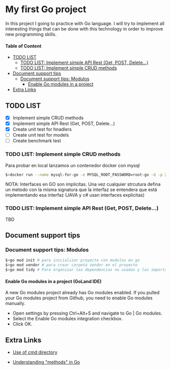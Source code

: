 # My first Go project

In this project I going to practice with Go language. 
I will try to implement all interesting things that can be done with this technology in order to improve new programming skills.

#### Table of Content

 - [TODO LIST](https://github.com/srpepperoni/firstProject#todo-list)
    - [TODO LIST: Implement simple API Rest (Get, POST, Delete...)](https://github.com/srpepperoni/firstProject#todo-list-implement-simple-crud-methods)
    - [TODO LIST: Implement simple CRUD methods](https://github.com/srpepperoni/firstProject#todo-list-implement-simple-api-rest-get-post-delete)
 - [Document support tips](https://github.com/srpepperoni/firstProject#document-support-tips)
    - [Document support tips: Modulos](https://github.com/srpepperoni/firstProject#document-support-tips-modulos)
        - [Enable Go modules in a project](https://github.com/srpepperoni/firstProject#enable-go-modules-in-a-project-goland-ide)
 - [Extra Links](https://github.com/srpepperoni/firstProject#extra-links)   

## TODO LIST
  - [x] Implement simple CRUD methods
  - [x] Implement simple API Rest (Get, POST, Delete...)
  - [x] Create unit test for hnadlers
  - [ ] Create unit test for models
  - [ ] Create benchmark test

### TODO LIST: Implement simple CRUD methods

Para probar en local lanzamos un contenedor docker con mysql
```bash
$>docker run --name mysql-for-go -e MYSQL_ROOT_PASSWORD=root-go -d -p 33006:3306 mysql:5.7
```
NOTA: Interfaces en GO son implicitas. Una vez cualquier strcutura defina un metodo con
la misma signatura que la interfaz se entendera que está implementando esa interfaz
(JAVA y c# usan interfaces explicitas)

### TODO LIST: Implement simple API Rest (Get, POST, Delete...)

TBD

## Document support tips

### Document support tips: Modulos

```bash
$>go mod init # para inicializar proyecto con modulos en go
$>go mod vendor # para crear carpeta vendor en el proyecto
$>go mod tidy # Para organizar las dependencias no usadas y las importadas
```

#### Enable Go modules in a project (GoLand IDE)

A new Go modules project already has Go modules enabled.
If you pulled your Go modules project from Github, you need to enable Go modules manually.

- Open settings by pressing Ctrl+Alt+S and navigate to Go | Go modules.
- Select the Enable Go modules integration checkbox.
- Click OK.

## Extra Links

- [Use of cmd directory](https://medium.com/@benbjohnson/structuring-applications-in-go-3b04be4ff091)

- [Understanding "methods" in Go](https://tour.golang.org/methods/1)
